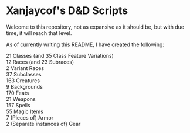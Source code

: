 # Xanjaycof's D&D Scripts
Welcome to this repository, not as expansive as it should be, but with due time, it will reach that level.

As of currently writing this README, I have created the following:

21 Classes (and 35 Class Feature Variations)
<br>12 Races (and 23 Subraces)
<br>2 Variant Races
<br>37 Subclasses
<br>163 Creatures
<br>9 Backgrounds
<br>170 Feats
<br>21 Weapons
<br>157 Spells
<br>55 Magic Items
<br>7 (Pieces of) Armor
<br>2 (Separate instances of) Gear
